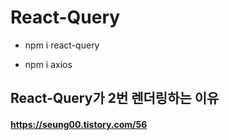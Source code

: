 # React-Query

- npm i react-query

- npm i axios

## React-Query가 2번 렌더링하는 이유
#### https://seung00.tistory.com/56

